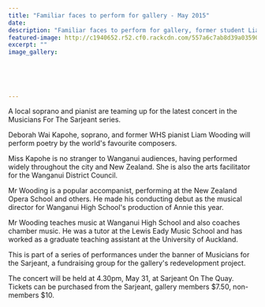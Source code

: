 ```yaml
---
title: "Familiar faces to perform for gallery - May 2015"
date: 
description: "Familiar faces to perform for gallery, former student Liam Wooding and musical director of the recent WHS production 'Annie', from Wanganui Chronicle article on 23/5/15..."
featured-image: http://c1940652.r52.cf0.rackcdn.com/557a6c7ab8d39a0359000127/LiamModern.jpg
excerpt: ""
image_gallery:
    
    
    
    
    
---
```


<p>A local soprano and pianist are teaming up for the latest concert in the Musicians For The Sarjeant series.</p>
<p>Deborah Wai Kapohe, soprano, and former WHS pianist Liam Wooding will perform poetry by the world's favourite composers.</p>
<p>Miss Kapohe is no stranger to Wanganui audiences, having performed widely throughout the city and New Zealand. She is also the arts facilitator for the Wanganui District Council.</p>
<p>Mr Wooding is a popular accompanist, performing at the New Zealand Opera School and others. He made his conducting debut as the musical director for Wanganui High School's production of Annie this year.</p>
<p>Mr Wooding teaches music at Wanganui High School and also coaches chamber music. He was a tutor at the Lewis Eady Music School and has worked as a graduate teaching assistant at the University of Auckland.</p>
<p>This is part of a series of performances under the banner of Musicians for the Sarjeant, a fundraising group for the gallery's redevelopment project.</p>
<p>The concert will be held at 4.30pm, May 31, at Sarjeant On The Quay. Tickets can be purchased from the Sarjeant, gallery members $7.50, non-members $10.</p>

